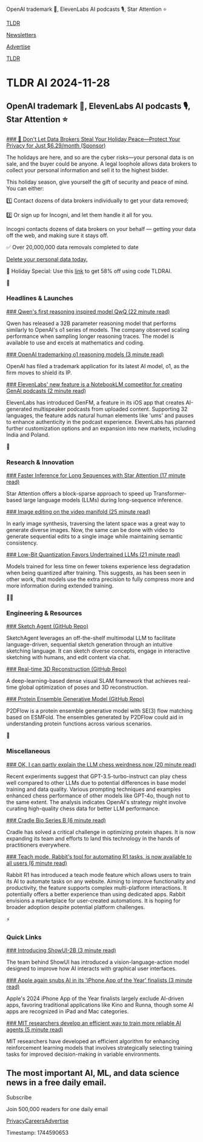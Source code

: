 OpenAI trademark 📃, ElevenLabs AI podcasts 🎙️, Star Attention ⭐

[TLDR](/)

[Newsletters](/newsletters)

[Advertise](https://advertise.tldr.tech/)

[TLDR](/)

# TLDR AI 2024-11-28

## OpenAI trademark 📃, ElevenLabs AI podcasts 🎙️, Star Attention ⭐

### 

[### 🎄 Don't Let Data Brokers Steal Your Holiday Peace—Protect Your Privacy for Just $6.29/month (Sponsor)](https://get.incogni.io/aff_c?offer_id=1151&amp;aff_id=16286&amp;url_id=1880)

The holidays are here, and so are the cyber risks—your personal data is on sale, and the buyer could be anyone. A legal loophole allows data brokers to collect your personal information and sell it to the highest bidder.

This holiday season, give yourself the gift of security and peace of mind. You can either:

1️⃣ Contact dozens of data brokers individually to get your data removed;

2️⃣ Or sign up for Incogni, and let them handle it all for you.

Incogni contacts dozens of data brokers on your behalf — getting your data off the web, and making sure it stays off.

✅ Over 20,000,000 data removals completed to date

[Delete your personal data today.](https://get.incogni.io/aff_c?offer_id=1151&aff_id=16286&url_id=1880)

🎁 Holiday Special: Use this [link](https://get.incogni.io/aff_c?offer_id=1151&aff_id=16286&url_id=1880) to get 58% off using code TLDRAI.

🚀

### Headlines & Launches

[### Qwen's first reasoning inspired model QwQ (22 minute read)](https://qwenlm.github.io/blog/qwq-32b-preview/?utm_source=tldrai)

Qwen has released a 32B parameter reasoning model that performs similarly to OpenAI's o1 series of models. The company observed scaling performance when sampling longer reasoning traces. The model is available to use and excels at mathematics and coding.

[### OpenAI trademarking o1 reasoning models (3 minute read)](https://techcrunch.com/2024/11/27/openai-moves-to-trademark-its-reasoning-models/?utm_source=tldrai)

OpenAI has filed a trademark application for its latest AI model, o1, as the firm moves to shield its IP.

[### ElevenLabs' new feature is a NotebookLM competitor for creating GenAI podcasts (2 minute read)](https://techcrunch.com/2024/11/27/elevenlabs-new-feature-is-a-notebooklm-competitor-for-creating-genai-podcasts/?utm_source=tldrai)

ElevenLabs has introduced GenFM, a feature in its iOS app that creates AI-generated multispeaker podcasts from uploaded content. Supporting 32 languages, the feature adds natural human elements like 'ums' and pauses to enhance authenticity in the podcast experience. ElevenLabs has planned further customization options and an expansion into new markets, including India and Poland.

🧠

### Research & Innovation

[### Faster Inference for Long Sequences with Star Attention (17 minute read)](https://arxiv.org/abs/2411.17116v1?utm_source=tldrai)

Star Attention offers a block-sparse approach to speed up Transformer-based large language models (LLMs) during long-sequence inference.

[### Image editing on the video manifold (25 minute read)](https://arxiv.org/abs/2411.16819?utm_source=tldrai)

In early image synthesis, traversing the latent space was a great way to generate diverse images. Now, the same can be done with video to generate sequential edits to a single image while maintaining semantic consistency.

[### Low-Bit Quantization Favors Undertrained LLMs (21 minute read)](https://arxiv.org/abs/2411.17691?utm_source=tldrai)

Models trained for less time on fewer tokens experience less degradation when being quantized after training. This suggests, as has been seen in other work, that models use the extra precision to fully compress more and more information during extended training.

👨‍💻

### Engineering & Resources

[### Sketch Agent (GitHub Repo)](https://github.com/yael-vinker/SketchAgent?utm_source=tldrai)

SketchAgent leverages an off-the-shelf multimodal LLM to facilitate language-driven, sequential sketch generation through an intuitive sketching language. It can sketch diverse concepts, engage in interactive sketching with humans, and edit content via chat.

[### Real-time 3D Reconstruction (GitHub Repo)](https://github.com/chenhoy/droid-splat?utm_source=tldrai)

A deep-learning-based dense visual SLAM framework that achieves real-time global optimization of poses and 3D reconstruction.

[### Protein Ensemble Generative Model (GitHub Repo)](https://github.com/bleach366/p2dflow?utm_source=tldrai)

P2DFlow is a protein ensemble generative model with SE(3) flow matching based on ESMFold. The ensembles generated by P2DFlow could aid in understanding protein functions across various scenarios.

🎁

### Miscellaneous

[### OK, I can partly explain the LLM chess weirdness now (20 minute read)](https://dynomight.net/more-chess/?utm_source=tldrai)

Recent experiments suggest that GPT-3.5-turbo-instruct can play chess well compared to other LLMs due to potential differences in base model training and data quality. Various prompting techniques and examples enhanced chess performance of other models like GPT-4o, though not to the same extent. The analysis indicates OpenAI's strategy might involve curating high-quality chess data for better LLM performance.

[### Cradle Bio Series B (6 minute read)](https://www.cradle.bio/blog/series-b?utm_source=tldrai)

Cradle has solved a critical challenge in optimizing protein shapes. It is now expanding its team and efforts to land this technology in the hands of practitioners everywhere.

[### Teach mode, Rabbit's tool for automating R1 tasks, is now available to all users (6 minute read)](https://www.engadget.com/ai/teach-mode-rabbits-tool-for-automating-r1-tasks-is-now-available-to-all-users-170036677.html?utm_source=tldrai)

Rabbit R1 has introduced a teach mode feature which allows users to train its AI to automate tasks on any website. Aiming to improve functionality and productivity, the feature supports complex multi-platform interactions. It potentially offers a better experience than using dedicated apps. Rabbit envisions a marketplace for user-created automations. It is hoping for broader adoption despite potential platform challenges.

⚡️

### Quick Links

[### Introducing ShowUI-2B (3 minute read)](https://huggingface.co/showlab/ShowUI-2B?utm_source=tldrai)

The team behind ShowUI has introduced a vision-language-action model designed to improve how AI interacts with graphical user interfaces.

[### Apple again snubs AI in its 'iPhone App of the Year' finalists (3 minute read)](https://techcrunch.com/2024/11/25/apple-again-snubs-ai-in-its-iphone-app-of-the-year-finalists/?utm_source=tldrai)

Apple's 2024 iPhone App of the Year finalists largely exclude AI-driven apps, favoring traditional applications like Kino and Runna, though some AI apps are recognized in iPad and Mac categories.

[### MIT researchers develop an efficient way to train more reliable AI agents (5 minute read)](https://news.mit.edu/2024/mit-researchers-develop-efficiency-training-more-reliable-ai-agents-1122?utm_source=tldrai)

MIT researchers have developed an efficient algorithm for enhancing reinforcement learning models that involves strategically selecting training tasks for improved decision-making in variable environments.

## The most important AI, ML, and data science news in a free daily email.

Subscribe

Join 500,000 readers for one daily email

[Privacy](/privacy)[Careers](https://jobs.ashbyhq.com/tldr.tech)[Advertise](/ai/advertise)

Timestamp: 1744590653